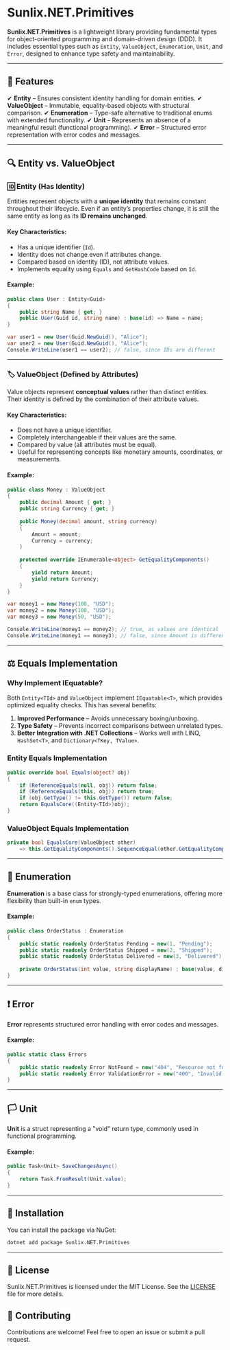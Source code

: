 # Sunlix.NET.Primitives

**Sunlix.NET.Primitives** is a lightweight library providing fundamental types for object-oriented programming and domain-driven design (DDD). It includes essential types such as `Entity`, `ValueObject`, `Enumeration`, `Unit`, and `Error`, designed to enhance type safety and maintainability.

---

## 📌 Features
✔ **Entity<TId>** – Ensures consistent identity handling for domain entities.
✔ **ValueObject** – Immutable, equality-based objects with structural comparison.
✔ **Enumeration** – Type-safe alternative to traditional enums with extended functionality.
✔ **Unit** – Represents an absence of a meaningful result (functional programming).
✔ **Error** – Structured error representation with error codes and messages.

---

## 🔍 Entity vs. ValueObject

### **🆔 Entity<TId> (Has Identity)**
Entities represent objects with a **unique identity** that remains constant throughout their lifecycle. Even if an entity’s properties change, it is still the same entity as long as its **ID remains unchanged**.

#### **Key Characteristics:**
- Has a unique identifier (`Id`).
- Identity does not change even if attributes change.
- Compared based on identity (ID), not attribute values.
- Implements equality using `Equals` and `GetHashCode` based on `Id`.

#### **Example:**
```csharp
public class User : Entity<Guid>
{
    public string Name { get; }
    public User(Guid id, string name) : base(id) => Name = name;
}

var user1 = new User(Guid.NewGuid(), "Alice");
var user2 = new User(Guid.NewGuid(), "Alice");
Console.WriteLine(user1 == user2); // false, since IDs are different
```

---

### **🏷️ ValueObject (Defined by Attributes)**
Value objects represent **conceptual values** rather than distinct entities. Their identity is defined by the combination of their attribute values.

#### **Key Characteristics:**
- Does not have a unique identifier.
- Completely interchangeable if their values are the same.
- Compared by value (all attributes must be equal).
- Useful for representing concepts like monetary amounts, coordinates, or measurements.

#### **Example:**
```csharp
public class Money : ValueObject
{
    public decimal Amount { get; }
    public string Currency { get; }
    
    public Money(decimal amount, string currency)
    {
        Amount = amount;
        Currency = currency;
    }
    
    protected override IEnumerable<object> GetEqualityComponents()
    {
        yield return Amount;
        yield return Currency;
    }
}

var money1 = new Money(100, "USD");
var money2 = new Money(100, "USD");
var money3 = new Money(50, "USD");

Console.WriteLine(money1 == money2); // true, as values are identical
Console.WriteLine(money1 == money3); // false, since Amount is different
```

---

## ⚖️ Equals Implementation
### **Why Implement IEquatable<T>?**
Both `Entity<TId>` and `ValueObject` implement `IEquatable<T>`, which provides optimized equality checks. This has several benefits:

1. **Improved Performance** – Avoids unnecessary boxing/unboxing.
2. **Type Safety** – Prevents incorrect comparisons between unrelated types.
3. **Better Integration with .NET Collections** – Works well with LINQ, `HashSet<T>`, and `Dictionary<TKey, TValue>`.

### **Entity Equals Implementation**
```csharp
public override bool Equals(object? obj)
{
    if (ReferenceEquals(null, obj)) return false;
    if (ReferenceEquals(this, obj)) return true;
    if (obj.GetType() != this.GetType()) return false;
    return EqualsCore((Entity<TId>)obj);
}
```

### **ValueObject Equals Implementation**
```csharp
private bool EqualsCore(ValueObject other)
    => this.GetEqualityComponents().SequenceEqual(other.GetEqualityComponents());
```

---

## 🔢 Enumeration
**Enumeration** is a base class for strongly-typed enumerations, offering more flexibility than built-in `enum` types.

#### **Example:**
```csharp
public class OrderStatus : Enumeration
{
    public static readonly OrderStatus Pending = new(1, "Pending");
    public static readonly OrderStatus Shipped = new(2, "Shipped");
    public static readonly OrderStatus Delivered = new(3, "Delivered");
    
    private OrderStatus(int value, string displayName) : base(value, displayName) {}
}
```

---

## ❗ Error
**Error** represents structured error handling with error codes and messages.

#### **Example:**
```csharp
public static class Errors
{
    public static readonly Error NotFound = new("404", "Resource not found");
    public static readonly Error ValidationError = new("400", "Invalid input provided");
}
```

---

## 🏳️ Unit
**Unit** is a struct representing a "void" return type, commonly used in functional programming.

#### **Example:**
```csharp
public Task<Unit> SaveChangesAsync()
{
    return Task.FromResult(Unit.value);
}
```

---

## 🚀 Installation
You can install the package via NuGet:
```sh
dotnet add package Sunlix.NET.Primitives
```

---

## 📄 License
Sunlix.NET.Primitives is licensed under the MIT License. See the [LICENSE](LICENSE) file for more details.

## 🤝 Contributing
Contributions are welcome! Feel free to open an issue or submit a pull request.

